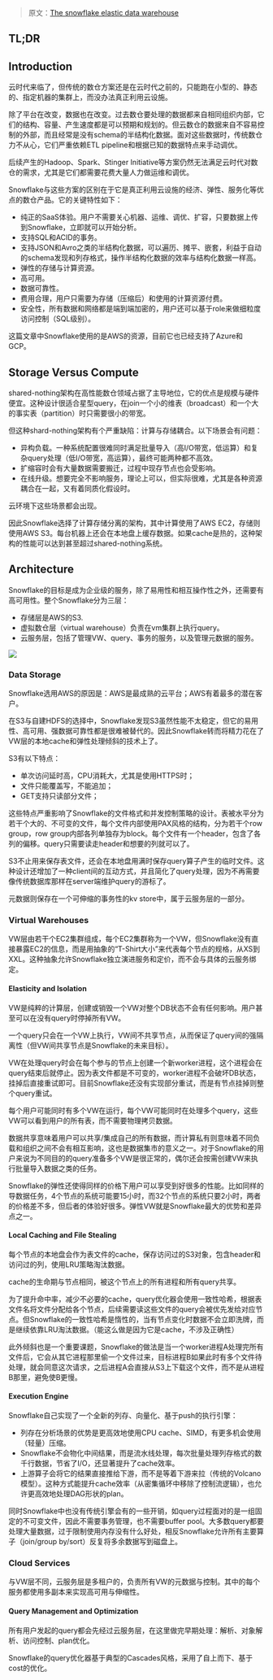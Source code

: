> 原文：[The snowflake elastic data warehouse](https://dl.acm.org/doi/abs/10.1145/2882903.2903741)

## TL;DR

<!--more-->

## Introduction

云时代来临了，但传统的数仓方案还是在云时代之前的，只能跑在小型的、静态的、指定机器的集群上，而没办法真正利用云设施。

除了平台在改变，数据也在改变。过去数仓要处理的数据都来自相同组织内部，它们的结构、容量、产生速度都是可以预期和规划的。但云数仓的数据来自不容易控制的外部，而且经常是没有schema的半结构化数据。面对这些数据时，传统数仓力不从心，它们严重依赖ETL pipeline和根据已知的数据特点来手动调优。

后续产生的Hadoop、Spark、Stinger Initiative等方案仍然无法满足云时代对数仓的需求，尤其是它们都需要花费大量人力做运维和调优。

Snowflake与这些方案的区别在于它是真正利用云设施的经济、弹性、服务化等优点的数仓产品。它的关键特性如下：
- 纯正的SaaS体验。用户不需要关心机器、运维、调优、扩容，只要数据上传到Snowflake，立即就可以开始分析。
- 支持SQL和ACID的事务。
- 支持JSON和Avro之类的半结构化数据，可以遍历、摊平、嵌套，利益于自动的schema发现和列存格式，操作半结构化数据的效率与结构化数据一样高。
- 弹性的存储与计算资源。
- 高可用。
- 数据可靠性。
- 费用合理，用户只需要为存储（压缩后）和使用的计算资源付费。
- 安全性，所有数据和网络都是端到端加密的，用户还可以基于role来做细粒度访问控制（SQL级别）。

这篇文章中Snowflake使用的是AWS的资源，目前它也已经支持了Azure和GCP。

## Storage Versus Compute

shared-nothing架构在高性能数仓领域占据了主导地位，它的优点是规模与硬件便宜。这种设计很适合星型query，在join一个小的维表（broadcast）和一个大的事实表（partition）时只需要很小的带宽。

但这种shard-nothing架构有个严重缺陷：计算与存储耦合。以下场景会有问题：
- 异构负载。一种系统配置很难同时满足批量导入（高I/O带宽，低运算）和复杂query处理（低I/O带宽，高运算），最终可能两种都不高效。
- 扩缩容时会有大量数据需要搬迁，过程中现存节点也会受影响。
- 在线升级。想要完全不影响服务，理论上可以，但实际很难，尤其是各种资源耦合在一起，又有着同质化假设时。

云环境下这些场景都会出现。

因此Snowflake选择了计算存储分离的架构，其中计算使用了AWS EC2，存储则使用AWS S3。每台机器上还会在本地盘上缓存数据。如果cache是热的，这种架构的性能可以达到甚至超过shared-nothing系统。

## Architecture

Snowflake的目标是成为企业级的服务，除了易用性和相互操作性之外，还需要有高可用性。整个Snowflake分为三层：
- 存储层是AWS的S3.
- 虚拟数仓层（virtual warehouse）负责在vm集群上执行query。
- 云服务层，包括了管理VW、query、事务的服务，以及管理元数据的服务。

![](https://fuzhe-pics.oss-cn-beijing.aliyuncs.com/2020-12/snowflake-01.jpg)

### Data Storage

Snowflake选用AWS的原因是：AWS是最成熟的云平台；AWS有着最多的潜在客户。

在S3与自建HDFS的选择中，Snowflake发现S3虽然性能不太稳定，但它的易用性、高可用、强数据可靠性都是很难被替代的。因此Snowflake转而将精力花在了VW层的本地cache和弹性处理倾斜的技术上了。

S3有以下特点：
- 单次访问延时高，CPU消耗大，尤其是使用HTTPS时；
- 文件只能覆盖写，不能追加；
- GET支持只读部分文件；

这些特点严重影响了Snowflake的文件格式和并发控制策略的设计。表被水平分为若干个大的、不可变的文件，每个文件内部使用PAX风格的结构，分为若干个row group，row group内部各列单独存为block。每个文件有一个header，包含了各列的偏移。query只需要读走header和想要的列就可以了。

S3不止用来保存表文件，还会在本地盘用满时保存query算子产生的临时文件。这种设计还增加了一种client间的互动方式，并且简化了query处理，因为不再需要像传统数据库那样在server端维护query的游标了。

元数据则保存在一个可伸缩的事务性的kv store中，属于云服务层的一部分。

### Virtual Warehouses

VW层由若干个EC2集群组成，每个EC2集群称为一个VW，但Snowflake没有直接暴露EC2的信息，而是用抽象的“T-Shirt大小”来代表每个节点的规格，从XS到XXL。这种抽象允许Snowflake独立演进服务和定价，而不会与具体的云服务绑定。

#### Elasticity and Isolation

VW是纯粹的计算层，创建或销毁一个VW对整个DB状态不会有任何影响。用户甚至可以在没有query时停掉所有VW。

一个query只会在一个VW上执行，VW间不共享节点，从而保证了query间的强隔离性（但VW间共享节点是Snowflake的未来目标）。

VW在处理query时会在每个参与的节点上创建一个新worker进程，这个进程会在query结束后就停止。因为表文件都是不可变的，worker进程不会破坏DB状态，挂掉后直接重试即可。目前Snowflake还没有实现部分重试，而是有节点挂掉则整个query重试。

每个用户可能同时有多个VW在运行，每个VW可能同时在处理多个query，这些VW可以看到用户的所有表，而不需要物理拷贝数据。

数据共享意味着用户可以共享/集成自己的所有数据，而计算私有则意味着不同负载和组织之间不会有相互影响，这也是数据集市的意义之一。对于Snowflake的用户来说为不同目的的query准备多个VW是很正常的，偶尔还会按需创建VW来执行批量导入数据之类的任务。

Snowflake的弹性还使得同样的价格下用户可以享受到好很多的性能。比如同样的导数据任务，4个节点的系统可能要15小时，而32个节点的系统只要2小时，两者的价格差不多，但后者的体验好很多。弹性VW就是Snowflake最大的优势和差异点之一。

#### Local Caching and File Stealing

每个节点的本地盘会作为表文件的cache，保存访问过的S3对象，包含header和访问过的列，使用LRU策略淘汰数据。

cache的生命期与节点相同，被这个节点上的所有进程和所有query共享。

为了提升命中率，减少不必要的cache，query优化器会使用一致性哈希，根据表文件名将文件分配给各个节点，后续需要读这些文件的query会被优先发给对应节点。但Snowflake的一致性哈希是惰性的，当有节点变化时数据不会立即洗牌，而是继续依靠LRU淘汰数据。（能这么做是因为它是cache，不涉及正确性）

此外倾斜也是一个重要课题，Snowflake的做法是当一个worker进程A处理完所有文件后，它会从其它进程那里偷一个文件过来，目标进程B如果此时有多个文件待处理，就会同意这次请求，之后进程A会直接从S3上下载这个文件，而不是从进程B那里，避免使B更慢。

#### Execution Engine

Snowflake自己实现了一个全新的列存、向量化、基于push的执行引擎：
- 列存在分析场景的优势是更高效地使用CPU cache、SIMD，有更多机会使用（轻量）压缩。
- Snowflake不会物化中间结果，而是流水线处理，每次批量处理列存格式的数千行数据，节省了I/O，还显著提升了cache效率。
- 上游算子会将它的结果直接推给下游，而不是等着下游来拉（传统的Volcano模型）。这种方式能提升cache效率（从密集循环中移除了控制流逻辑），也允许更高效地处理DAG形状的plan。

同时Snowflake中也没有传统引擎会有的一些开销，如query过程面对的是一组固定的不可变文件，因此不需要事务管理，也不需要buffer pool。大多数query都要处理大量数据，过于限制使用内存没有什么好处，相反Snowflake允许所有主要算子（join/group by/sort）反复将多余数据写到磁盘上。

### Cloud Services

与VW层不同，云服务层是多租户的，负责所有VW的元数据与控制。其中的每个服务都使用多副本来实现高可用与伸缩性。

#### Query Management and Optimization

所有用户发起的query都会先经过云服务层，在这里做完早期处理：解析、对象解析、访问控制、plan优化。

Snowflake的query优化器基于典型的Cascades风格，采用了自上而下、基于cost的优化。